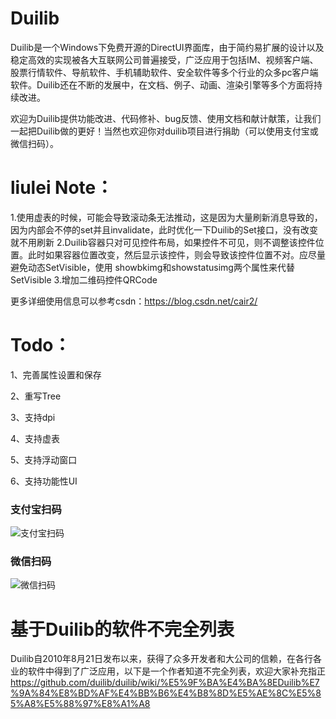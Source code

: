 # Duilib

Duilib是一个Windows下免费开源的DirectUI界面库，由于简约易扩展的设计以及稳定高效的实现被各大互联网公司普遍接受，广泛应用于包括IM、视频客户端、股票行情软件、导航软件、手机辅助软件、安全软件等多个行业的众多pc客户端软件。Duilib还在不断的发展中，在文档、例子、动画、渲染引擎等多个方面将持续改进。

欢迎为Duilib提供功能改进、代码修补、bug反馈、使用文档和献计献策，让我们一起把Duilib做的更好！当然也欢迎你对duilib项目进行捐助（可以使用支付宝或微信扫码）。

# liulei Note：
1.使用虚表的时候，可能会导致滚动条无法推动，这是因为大量刷新消息导致的，因为内部会不停的set并且invalidate，此时优化一下Duilib的Set接口，没有改变就不用刷新
2.Duilib容器只对可见控件布局，如果控件不可见，则不调整该控件位置。此时如果容器位置改变，然后显示该控件，则会导致该控件位置不对。应尽量避免动态SetVisible，使用
showbkimg和showstatusimg两个属性来代替SetVisible
3.增加二维码控件QRCode

更多详细使用信息可以参考csdn：https://blog.csdn.net/cair2/
# Todo：
1、完善属性设置和保存

2、重写Tree

3、支持dpi

4、支持虚表

5、支持浮动窗口

6、支持功能性UI


### 支付宝扫码
![支付宝扫码](https://github.com/wangchyz/privatedata/blob/master/alipay.png)

### 微信扫码
![微信扫码](https://github.com/wangchyz/privatedata/blob/master/weixin.png)

# 基于Duilib的软件不完全列表
Duilib自2010年8月21日发布以来，获得了众多开发者和大公司的信赖，在各行各业的软件中得到了广泛应用，以下是一个作者知道不完全列表，欢迎大家补充指正
https://github.com/duilib/duilib/wiki/%E5%9F%BA%E4%BA%8EDuilib%E7%9A%84%E8%BD%AF%E4%BB%B6%E4%B8%8D%E5%AE%8C%E5%85%A8%E5%88%97%E8%A1%A8

